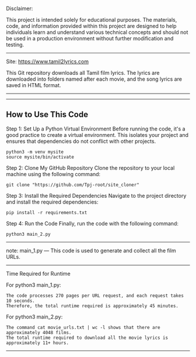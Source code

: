 Disclaimer:

This project is intended solely for educational purposes. The materials, code, and information provided within this project are designed to help individuals learn and understand various technical concepts and should not be used in a production environment without further modification and testing.


--------------------

Site: https://www.tamil2lyrics.com

This Git repository downloads all Tamil film lyrics. 
The lyrics are downloaded into folders named after each movie, and the song lyrics are saved in HTML format.

--------------------




--------------------
How to Use This Code
--------------------
Step 1: Set Up a Python Virtual Environment
Before running the code, it's a good practice to create a virtual environment. This isolates your project and ensures that dependencies do not conflict with other projects.

```
python3 -m venv mysite
source mysite/bin/activate
```

Step 2: Clone My GitHub Repository
Clone the repository to your local machine using the following command:

```
git clone "https://github.com/Tpj-root/site_cloner"
```

Step 3: Install the Required Dependencies
Navigate to the project directory and install the required dependencies:

```
pip install -r requirements.txt
```

Step 4: Run the Code
Finally, run the code with the following command:
```
python3 main_2.py
```

-------------------------

note:
main_1.py — This code is used to generate and collect all the film URLs.


-------------------------

Time Required for Runtime

For python3 main_1.py:

    The code processes 270 pages per URL request, and each request takes 10 seconds.
    Therefore, the total runtime required is approximately 45 minutes.

For python3 main_2.py:

    The command cat movie_urls.txt | wc -l shows that there are approximately 4048 films.
    The total runtime required to download all the movie lyrics is approximately 11+ hours.


-------------------------






